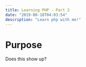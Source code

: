 ```yaml
---
title: Learning PHP - Part 2
date: "2019-08-18T04:03:54"
description: "Learn php with me!"
---
```


# Purpose

Does this show up?

